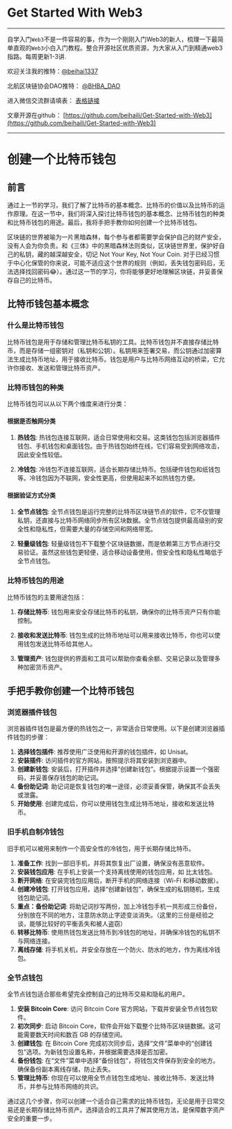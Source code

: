 # Get Started With Web3
---
自学入门`Web3`不是一件容易的事，作为一个刚刚入门Web3的新人，梳理一下最简单直观的`Web3`小白入门教程。整合开源社区优质资源，为大家从入门到精通web3指路。每周更新1-3讲.

欢迎关注我的推特：[@beihai1337](https://twitter.com/beihai1337)

北航区块链协会DAO推特： [@BHBA_DAO](https://twitter.com/BHBA_DAO)

进入微信交流群请填表： [表格链接](https://forms.gle/QMBwL6LwZyQew1tX8)

文章开源在github： [https://github.com/beihaili/Get-Started-with-Web3](https://github.com/beihaili/Get-Started-with-Web3)

----

# 创建一个比特币钱包

## 前言
通过上一节的学习，我们了解了比特币的基本概念、比特币的价值以及比特币的运作原理。在这一节中，我们将深入探讨比特币钱包的基本概念、比特币钱包的种类和比特币钱包的用途。最后，我将手把手教你如何创建一个比特币钱包。

区块链的世界被喻为一片黑暗森林，每个参与者都需要学会保护自己的财产安全，没有人会为你负责。和《三体》中的黑暗森林法则类似，区块链世界里，保护好自己的私钥，藏的越深越安全，切记 Not Your Key, Not Your Coin. 对于已经习惯于中心化保管的你来说，可能不适应这个世界的规则（例如，丢失钱包密码后，无法选择找回密码😂）。通过这一节的学习，你将能够更好地理解区块链，并妥善保存自己的比特币。

## 比特币钱包基本概念

### 什么是比特币钱包
比特币钱包是用于存储和管理比特币私钥的工具。比特币钱包并不直接存储比特币，而是存储一组密钥对（私钥和公钥）。私钥用来签署交易，而公钥通过加密算法生成比特币地址，用于接收比特币。钱包是用户与比特币网络互动的桥梁，它允许你接收、发送和管理比特币资产。

### 比特币钱包的种类
比特币钱包可以从以下两个维度来进行分类：

#### 根据是否触网分类

1. **热钱包**: 热钱包连接互联网，适合日常使用和交易。这类钱包包括浏览器插件钱包、手机钱包和桌面钱包。由于热钱包始终在线，它们容易受到网络攻击，因此安全性较低。

2. **冷钱包**: 冷钱包不连接互联网，适合长期存储比特币。包括硬件钱包和纸钱包等。冷钱包因为不联网，安全性更高，但使用起来不如热钱包方便。

#### 根据验证方式分类

1. **全节点钱包**: 全节点钱包是运行完整的比特币区块链节点的软件，它不仅管理私钥，还直接与比特币网络同步所有区块数据。全节点钱包提供最高级别的安全性和隐私性，但需要大量的存储空间和网络带宽。

2. **轻量级钱包**: 轻量级钱包不下载整个区块链数据，而是依赖第三方节点进行交易验证。虽然这些钱包更轻便，适合移动设备使用，但安全性和隐私性略低于全节点钱包。

### 比特币钱包的用途
比特币钱包的主要用途包括：

1. **存储比特币**: 钱包用来安全存储比特币的私钥，确保你的比特币资产只有你能控制。

2. **接收和发送比特币**: 钱包生成的比特币地址可以用来接收比特币，你也可以使用钱包发送比特币给其他人。

3. **管理资产**: 钱包提供的界面和工具可以帮助你查看余额、交易记录以及管理多种加密货币资产。

## 手把手教你创建一个比特币钱包

### 浏览器插件钱包
浏览器插件钱包是最方便的热钱包之一，非常适合日常使用。以下是创建浏览器插件钱包的步骤：

1. **选择钱包插件**: 推荐使用广泛使用和开源的钱包插件，如 Unisat。
2. **安装插件**: 访问插件的官方网站，按照提示将其安装到浏览器中。
3. **创建新钱包**: 安装后，打开插件并选择“创建新钱包”。根据提示设置一个强密码，并妥善保存钱包的助记词。
4. **备份助记词**: 助记词是恢复钱包的唯一途径，必须妥善保管，确保其不会丢失或泄露。
5. **开始使用**: 创建完成后，你可以使用钱包生成比特币地址，接收和发送比特币。

### 旧手机自制冷钱包
旧手机可以被用来制作一个高安全性的冷钱包，用于长期存储比特币。

1. **准备工作**: 找到一部旧手机，并将其恢复出厂设置，确保没有恶意软件。
2. **安装钱包应用**: 在手机上安装一个支持离线使用的钱包应用，如 比太钱包。
3. **断开网络**: 在安装完钱包应用后，断开手机的网络连接（Wi-Fi 和移动数据）。
4. **创建冷钱包**: 打开钱包应用，选择“创建新钱包”，确保生成的私钥随机，生成钱包助记词。
5. **重点：备份助记词**: 将助记词抄写两份，加上冷钱包手机一共形成三份备份，分别放在不同的地方，注意防水防止字迹变淡消失。（这里的三份是经验之谈，能够比较好的平衡丢失和被人盗窃）
5. **转移比特币**: 使用热钱包发送比特币到冷钱包的地址，并确保冷钱包的私钥不与网络连接。
6. **离线存储**: 将手机关机，并安全存放在一个防火、防水的地方，作为离线冷钱包。

### 全节点钱包
全节点钱包适合那些希望完全控制自己的比特币交易和隐私的用户。

1. **安装 Bitcoin Core**: 访问 Bitcoin Core 官方网站，下载并安装全节点钱包软件。
2. **初次同步**: 启动 Bitcoin Core，软件会开始下载整个比特币区块链数据。这可能需要数天时间和数百 GB 的存储空间。
3. **创建钱包**: 在 Bitcoin Core 完成初次同步后，选择“文件”菜单中的“创建钱包”选项。为新钱包设置名称，并根据需要选择是否加密。
4. **备份钱包**: 在“文件”菜单中选择“备份钱包”，将钱包文件保存到安全的地方。确保备份副本离线存储，防止丢失。
5. **管理比特币**: 你现在可以使用全节点钱包生成地址、接收比特币、发送比特币，并参与比特币网络的共识。

通过这几个步骤，你可以创建一个适合自己需求的比特币钱包，无论是用于日常交易还是长期存储比特币资产。选择适合的工具并了解其使用方法，是保障数字资产安全的重要一步。